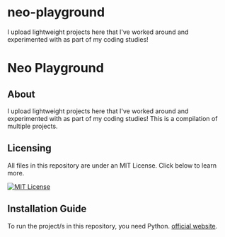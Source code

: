 # neo-playground
I upload lightweight projects here that I've worked around and experimented with as part of my coding studies!


# Neo Playground

## About

I upload lightweight projects here that I've worked around and experimented with as part of my coding studies!
This is a compilation of multiple projects.


## Licensing

All files in this repository are under an MIT License. Click below to learn more.

[![MIT License](https://img.shields.io/badge/License-MIT-green.svg)](https://choosealicense.com/licenses/mit/)


## Installation Guide

To run the project/s in this repository, you need Python. [official website](https://www.python.org/downloads/).
